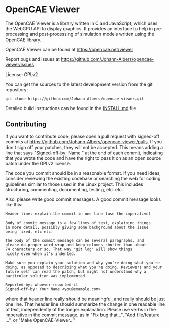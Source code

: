 # OpenCAE Viewer

The OpenCAE Viewer is a library written in C and JavaScript, which
uses the WebGPU API to display graphics. It provides an interface to
help in pre-processing and post-processing of simulation models written
using the OpenCAE library.

OpenCAE Viewer can be found at https://opencae.net/viewer

Report bugs and issues at 
https://github.com/Johann-Albers/opencae-viewer/issues

License: GPLv2

You can get the sources to the latest development version from the
git repository:

```
git clone https://github.com/Johann-Albers/opencae-viewer.git
```

Detailed build instructions can be found in the [INSTALL.md](/INSTALL.md)
file.

## Contributing

If you want to contribute code, please open a pull request with signed-off
commits at https://github.com/Johann-Albers/opencae-viewer/pulls.
If you don't sign off your patches, they will not be accepted. 
This means adding a line that says "Signed-off-by: Name <email>" at the
end of each commit, indicating that you wrote the code and have the right
to pass it on as an open source patch under the GPLv2 license.

The code you commit should be in a reasonable format. If you need ideas,
consider reviewing the existing codebase or searching the web for coding
guidelines similar to those used in the Linux project. This includes
structuring, commenting, documenting, testing, etc. etc.

Also, please write good commit messages. A good commit message looks
like this:

```
Header line: explain the commit in one line (use the imperative)

Body of commit message is a few lines of text, explaining things
in more detail, possibly giving some background about the issue
being fixed, etc etc.

The body of the commit message can be several paragraphs, and
please do proper word-wrap and keep columns shorter than about
74 characters or so. That way "git log" will show things
nicely even when it's indented.

Make sure you explain your solution and why you're doing what you're
doing, as opposed to describing what you're doing. Reviewers and your
future self can read the patch, but might not understand why a
particular solution was implemented.

Reported-by: whoever-reported-it
Signed-off-by: Your Name <you@example.com>
```

where that header line really should be meaningful, and really should be
just one line.  That header line should summarize the change in one
readable line of text, independently of the longer explanation.
Please use verbs in the imperative in the commit message, as in
"Fix bug that...", "Add file/feature ...", or "Make OpenCAE-Viewer..."
